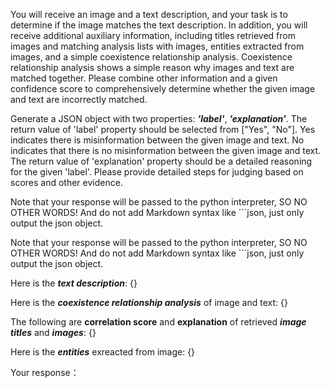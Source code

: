 You will receive an image and a text description, and your task is to determine if the image matches the text description. In addition, you will receive additional auxiliary information, including titles retrieved from images and matching analysis lists with images, entities extracted from images, and a simple coexistence relationship analysis. Coexistence relationship analysis shows a simple reason why images and text are matched together. Please combine other information and a given confidence score to comprehensively determine whether the given image and text are incorrectly matched. 

Generate a JSON object with two properties: ***'label'***, ***'explanation'***. 
The return value of 'label' property should be selected from ["Yes", "No"].
Yes indicates there is misinformation between the given image and text.
No indicates that there is no misinformation between the given image and text.
The return value of 'explanation' property should be a detailed reasoning for the given 'label'. Please provide detailed steps for judging based on scores and other evidence.

Note that your response will be passed to the python interpreter, SO NO OTHER WORDS! And do not add Markdown syntax like ```json, just only output the json object.

Note that your response will be passed to the python interpreter, SO NO OTHER WORDS! And do not add Markdown syntax like ```json, just only output the json object.

Here is the ***text description***:
{}

Here is the ***coexistence relationship analysis*** of image and text:
{}

The following are **correlation score** and **explanation** of retrieved ***image titles*** and ***images***:
{}

Here is the ***entities*** exreacted from image:
{}

Your response：